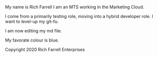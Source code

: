 My name is Rich Farrell
I am an MTS working in the Marketing Cloud.

I come from a primarily testing role, moving into a hybrid developer role. I want to level-up my git-fu.

I am now editing my md file.

My favorate colour is blue.




Copyright 2020 Rich Farrell Enterprises
